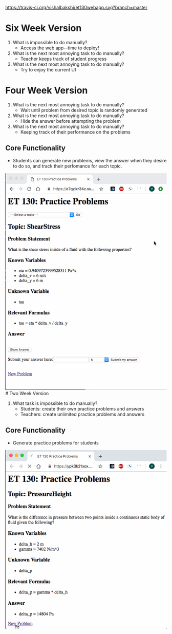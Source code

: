 https://travis-ci.org/vishalbakshi/et130webapp.svg?branch=master

# Six Week Version
1. What is impossible to do manually?
   - Access the web app--time to deploy!
2. What is the next most annoying task to do manually?
   - Teacher keeps track of student progress
3. What is the next most annoying task to do manually?
   - Try to enjoy the current UI

# Four Week Version

1. What is the next most annoying task to do manually?
   - Wait until problem from desired topic is randomly generated
2. What is the next most annoying task to do manually?
   - Hide the answer before attempting the problem
3. What is the next most annoying task to do manually?
   - Keeping track of their performance on the problems
   
## Core Functionality
   - Students can generate new problems, view the answer when they desire to do so, and track their perfomance for each topic.

<img src="20190202A.gif">
# Two Week Version

1. What task is impossible to do manually?
   - Students: create their own practice problems and answers
   - Teachers: create unlimited practice problems and answers
## Core Functionality
   - Generate practice problems for students

<img src="20190109A.gif">
